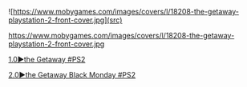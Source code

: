 <!--

<details>
<summary>layout: page
title: "the Getaway"
permalink: https://jeuxsf.github.io/JSF/sony/theGetaway/

</details>
  
#### hidden field with metadata

-->


![https://www.mobygames.com/images/covers/l/18208-the-getaway-playstation-2-front-cover.jpg](src)

https://www.mobygames.com/images/covers/l/18208-the-getaway-playstation-2-front-cover.jpg

[1.0►the Getaway #PS2](https://ouo.io/3ouE3q)

[2.0►the Getaway Black Monday #PS2](https://ouo.io/NFq15X)
